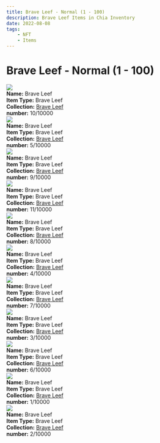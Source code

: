 ```yaml
---
title: Brave Leef - Normal (1 - 100)
description: Brave Leef Items in Chia Inventory
date: 2022-08-08
tags:
    - NFT
    - Items
---
```


# Brave Leef - Normal (1 - 100)
<div class="item_thumbnail">
<img loading="lazy" src="https://zsboxklocdgzxez3oubdvq5uyuzrkrbugxa6jen2iygrrnvgau.arweave.net/zILrqW4QzZu_TO3UCOsO0xTMVRDQ1weSRukYNGLamBc"><br/>
<div><strong>Name:</strong> Brave Leef</div>
<div><strong>Item Type:</strong> Brave Leef</div>
<div><strong>Collection:</strong> <a href="https://www.spacescan.io/xch/nft/collection/col1jgw23rce22aucy0vrseqa3dte8sd0924sdjw5xuxzljcnhgr8fpqnjcu7q">Brave Leef</a></div>
<div><strong>number:</strong> 10/10000</div>
</div>
<div class="item_thumbnail">
<img loading="lazy" src="https://hi2onh5ifj3mcmn5kevyboyfu5wnkgjzgbmxdfeorfafvcyp2kmq.arweave.net/OjTmn6gqdsExvVErgLsFp2zVGTkwWXGUjolAWosP0pk"><br/>
<div><strong>Name:</strong> Brave Leef</div>
<div><strong>Item Type:</strong> Brave Leef</div>
<div><strong>Collection:</strong> <a href="https://www.spacescan.io/xch/nft/collection/col1jgw23rce22aucy0vrseqa3dte8sd0924sdjw5xuxzljcnhgr8fpqnjcu7q">Brave Leef</a></div>
<div><strong>number:</strong> 5/10000</div>
</div>
<div class="item_thumbnail">
<img loading="lazy" src="https://j23oysnjzxncyi5ezbud63fbbc4ir4n2ws3rzwkydcojk7hxdi.arweave.net/Trb_sSanN2iwjpMhoP2yhCLiI8bq0txzZWBiclXz3Gg"><br/>
<div><strong>Name:</strong> Brave Leef</div>
<div><strong>Item Type:</strong> Brave Leef</div>
<div><strong>Collection:</strong> <a href="https://www.spacescan.io/xch/nft/collection/col1jgw23rce22aucy0vrseqa3dte8sd0924sdjw5xuxzljcnhgr8fpqnjcu7q">Brave Leef</a></div>
<div><strong>number:</strong> 9/10000</div>
</div>
<div class="item_thumbnail">
<img loading="lazy" src="https://bb5j266fdio4m56qtqbsykbul6zhizbtlvo4eektcbjmmpg5zy.arweave.net/CHqde8UaHcZ30JwDL_Cg0X7J0ZDNdXcIRUxBSxjzdzs"><br/>
<div><strong>Name:</strong> Brave Leef</div>
<div><strong>Item Type:</strong> Brave Leef</div>
<div><strong>Collection:</strong> <a href="https://www.spacescan.io/xch/nft/collection/col1jgw23rce22aucy0vrseqa3dte8sd0924sdjw5xuxzljcnhgr8fpqnjcu7q">Brave Leef</a></div>
<div><strong>number:</strong> 11/10000</div>
</div>
<div class="item_thumbnail">
<img loading="lazy" src="https://lwluae4v6wmoccrzszxwnhzz2fqzuj6uiud3z6w7sl4thqfkxu.arweave.net/XZdAE5X1mOEKOZZvZp850WGaJ9RFB7z635L5M_8CqvU"><br/>
<div><strong>Name:</strong> Brave Leef</div>
<div><strong>Item Type:</strong> Brave Leef</div>
<div><strong>Collection:</strong> <a href="https://www.spacescan.io/xch/nft/collection/col1jgw23rce22aucy0vrseqa3dte8sd0924sdjw5xuxzljcnhgr8fpqnjcu7q">Brave Leef</a></div>
<div><strong>number:</strong> 8/10000</div>
</div>
<div class="item_thumbnail">
<img loading="lazy" src="https://bd5jwsfm5atzwssne2l46umkz3y6m5u6a6hp6tuuvsxftstx.arweave.net/CPqbSKzoJ_5tKTSaXz1GKzvHmdp4Hjv_9OlKyuWcp34"><br/>
<div><strong>Name:</strong> Brave Leef</div>
<div><strong>Item Type:</strong> Brave Leef</div>
<div><strong>Collection:</strong> <a href="https://www.spacescan.io/xch/nft/collection/col1jgw23rce22aucy0vrseqa3dte8sd0924sdjw5xuxzljcnhgr8fpqnjcu7q">Brave Leef</a></div>
<div><strong>number:</strong> 4/10000</div>
</div>
<div class="item_thumbnail">
<img loading="lazy" src="https://5h66agvkcb7rmg2fnezisoflcz5gg3wghqihrggf4m4rqqvx.arweave.net/6f3gGqoQfxYbRWkyiTirFnpjbsY_8-EHiYxeM5GEK3k"><br/>
<div><strong>Name:</strong> Brave Leef</div>
<div><strong>Item Type:</strong> Brave Leef</div>
<div><strong>Collection:</strong> <a href="https://www.spacescan.io/xch/nft/collection/col1jgw23rce22aucy0vrseqa3dte8sd0924sdjw5xuxzljcnhgr8fpqnjcu7q">Brave Leef</a></div>
<div><strong>number:</strong> 7/10000</div>
</div>
<div class="item_thumbnail">
<img loading="lazy" src="https://t4cg3l3uagnvnfuf5waioltbxcuyd3uz5jwwfgge6dv5xwlg3m.arweave.net/nwRtr3QB-m1aWhe2Ahy5huKmB7pnqbWKYxPDr29lm20"><br/>
<div><strong>Name:</strong> Brave Leef</div>
<div><strong>Item Type:</strong> Brave Leef</div>
<div><strong>Collection:</strong> <a href="https://www.spacescan.io/xch/nft/collection/col1jgw23rce22aucy0vrseqa3dte8sd0924sdjw5xuxzljcnhgr8fpqnjcu7q">Brave Leef</a></div>
<div><strong>number:</strong> 3/10000</div>
</div>
<div class="item_thumbnail">
<img loading="lazy" src="https://6toa4ntqszvxcx36kgeqrvnvlc5jfkdtxqn4h6zrkmjm2fma.arweave.net/9-NwONnCWa3FfflGJCNW1WL-qSqHO8G8P7MVMSzRWAQ"><br/>
<div><strong>Name:</strong> Brave Leef</div>
<div><strong>Item Type:</strong> Brave Leef</div>
<div><strong>Collection:</strong> <a href="https://www.spacescan.io/xch/nft/collection/col1jgw23rce22aucy0vrseqa3dte8sd0924sdjw5xuxzljcnhgr8fpqnjcu7q">Brave Leef</a></div>
<div><strong>number:</strong> 6/10000</div>
</div>
<div class="item_thumbnail">
<img loading="lazy" src="https://2jb5ctkfy4bahtk63blfyggft7bmra4qek5brc6qhj5owiw5m35a.arweave.net/0kPRTUXHAgPNXthWXBjFn8LIg5AiuhiL0Dp66yLdZvo"><br/>
<div><strong>Name:</strong> Brave Leef</div>
<div><strong>Item Type:</strong> Brave Leef</div>
<div><strong>Collection:</strong> <a href="https://www.spacescan.io/xch/nft/collection/col1jgw23rce22aucy0vrseqa3dte8sd0924sdjw5xuxzljcnhgr8fpqnjcu7q">Brave Leef</a></div>
<div><strong>number:</strong> 1/10000</div>
</div>
<div class="item_thumbnail">
<img loading="lazy" src="https://dziypifbmpuihtzq664rdbhdmdvsrqwmjokifndurnieuq5gy3kq.arweave.net/HlGHoKFj6IPPMPe5EYTjYOsowsxLlIK0dItQSkOmxtU"><br/>
<div><strong>Name:</strong> Brave Leef</div>
<div><strong>Item Type:</strong> Brave Leef</div>
<div><strong>Collection:</strong> <a href="https://www.spacescan.io/xch/nft/collection/col1jgw23rce22aucy0vrseqa3dte8sd0924sdjw5xuxzljcnhgr8fpqnjcu7q">Brave Leef</a></div>
<div><strong>number:</strong> 2/10000</div>
</div>

